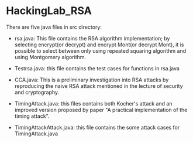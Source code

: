 # HackingLab_RSA

There are five java files in src directory:

- rsa.java:
This file contains the RSA algorithm implementation; by selecting encrypt(or decrypt) and encrypt Mont(or decrypt Mont), it is possible to select between only using repeated squaring algorithm and using Montgomery algorithm.
- Testrsa.java: this file contains the test cases for functions in rsa.java

- CCA.java: This is a preliminary investigation into RSA attacks by reproducing the naive RSA attack mentioned in the lecture of security and cryptography.

- TimingAttack.java: this files contains both Kocher's attack and an improved version proposed by paper "A practical implementation of the timing attack".
- TimingAttackAttack.java: this file contains the some attack cases for TimingAttack.java
